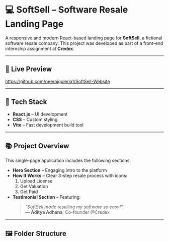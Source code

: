 # 💻 SoftSell – Software Resale Landing Page

A responsive and modern React-based landing page for **SoftSell**, a fictional software resale company. This project was developed as part of a front-end internship assignment at **Credex**.

---

## 🚀 Live Preview

https://github.com/neerajguleria1/SoftSell-Website

---

## 🧰 Tech Stack

- **React.js** – UI development
- **CSS** – Custom styling
- **Vite** – Fast development build tool

---

## 📚 Project Overview

This single-page application includes the following sections:

- **Hero Section** – Engaging intro to the platform
- **How It Works** – Clear 3-step resale process with icons:
  1. Upload License
  2. Get Valuation
  3. Get Paid
- **Testimonial Section** – Featuring:
  > _"SoftSell made reselling my software so easy!"_  
  > — **Aditya Adhana**, Co-founder @Credex

---

## 🖼️ Folder Structure

